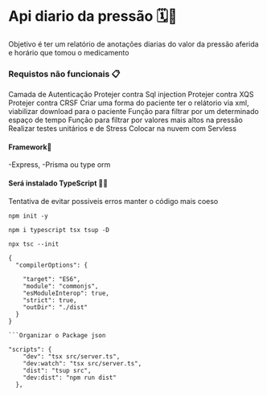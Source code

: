 # Api diario da pressão 🗓️💊
Objetivo é ter um relatório de anotações diarias do valor da pressão aferida e horário que tomou o 
medicamento

### Requistos não funcionais 📋
Camada de Autenticação 
Protejer contra Sql injection 
Protejer contra XQS
Protejer contra CRSF
Criar uma forma do paciente ter o relátorio via xml, viabilizar download para o paciente
Função para filtrar por um determinado espaço de tempo
Função para filtrar por valores mais altos na pressão
Realizar testes unitários e de Stress
Colocar na nuvem com Servless

#### Framework🥊
-Express,
-Prisma ou type orm


#### Será instalado TypeScript 🏋️‍♂️
Tentativa de evitar possiveis erros 
manter o código mais coeso

```Comandos para instalar
npm init -y

npm i typescript tsx tsup -D

npx tsc --init
```

```Organizar o TS Config
{
  "compilerOptions": {
  
    "target": "ES6",                                  
    "module": "commonjs",                               
    "esModuleInterop": true,                            
    "strict": true,   
    "outDir": "./dist"                                   
  }
}

```Organizar o Package json

"scripts": {
    "dev": "tsx src/server.ts",
    "dev:watch": "tsx src/server.ts",
    "dist": "tsup src",
    "dev:dist": "npm run dist"
  },

```